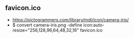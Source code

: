 ## favicon.ico

- https://pictogrammers.com/library/mdi/icon/camera-iris/
- $ convert camera-iris.png -define icon:auto-resize="256,128,96,64,48,32,16" favicon.ico
